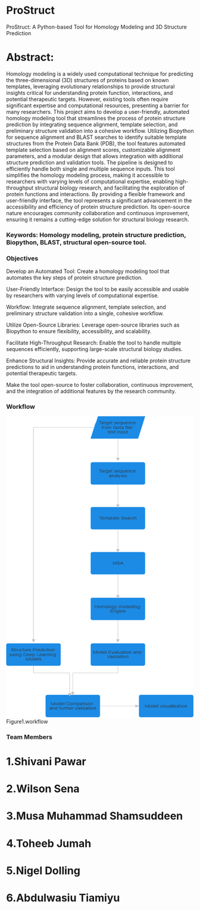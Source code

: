 # ProStruct
ProStruct: A Python-based Tool for Homology Modeling and 3D Structure Prediction
# Abstract:
Homology modeling is a widely used computational technique for predicting the three-dimensional (3D) structures of proteins based on known templates, leveraging evolutionary relationships to provide structural insights critical for understanding protein function, interactions, and potential therapeutic targets. However, existing tools often require significant expertise and computational resources, presenting a barrier for many researchers. This project aims to develop a user-friendly, automated homology modeling tool that streamlines the process of protein structure prediction by integrating sequence alignment, template selection, and preliminary structure validation into a cohesive workflow. Utilizing Biopython for sequence alignment and BLAST searches to identify suitable template structures from the Protein Data Bank (PDB), the tool features automated template selection based on alignment scores, customizable alignment parameters, and a modular design that allows integration with additional structure prediction and validation tools. The pipeline is designed to efficiently handle both single and multiple sequence inputs. This tool simplifies the homology modeling process, making it accessible to researchers with varying levels of computational expertise, enabling high-throughput structural biology research, and facilitating the exploration of protein functions and interactions. By providing a flexible framework and user-friendly interface, the tool represents a significant advancement in the accessibility and efficiency of protein structure prediction. Its open-source nature encourages community collaboration and continuous improvement, ensuring it remains a cutting-edge solution for structural biology research.
### Keywords: Homology modeling, protein structure prediction, Biopython, BLAST, structural open-source tool.
### Objectives 
Develop an Automated Tool: Create a homology modeling tool that automates the key steps of protein structure prediction.

User-Friendly Interface: Design the tool to be easily accessible and usable by researchers with varying levels of computational expertise.

 Workflow: Integrate sequence alignment, template selection, and preliminary structure validation into a single, cohesive workflow.

Utilize Open-Source Libraries: Leverage open-source libraries such as Biopython to ensure flexibility, accessibility, and scalability.

Facilitate High-Throughput Research: Enable the tool to handle multiple sequences efficiently, supporting large-scale structural biology studies.

Enhance Structural Insights: Provide accurate and reliable protein structure predictions to aid in understanding protein functions, interactions, and potential therapeutic targets.

Make the tool open-source to foster collaboration, continuous improvement, and the integration of additional features by the research community.

### Workflow 
![image](https://github.com/omicscodeathon/prostruct/blob/main/workflow/workflow.png)
Figure1.workflow






###  Team Members

# 1.Shivani Pawar
# 2.Wilson Sena 
# 3.Musa Muhammad Shamsuddeen
# 4.Toheeb Jumah
# 5.Nigel Dolling
# 6.Abdulwasiu Tiamiyu
